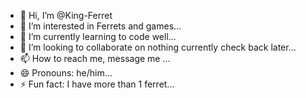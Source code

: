 - 👋 Hi, I’m @King-Ferret
- 👀 I’m interested in Ferrets and games...
- 🌱 I’m currently learning to code well...
- 💞️ I’m looking to collaborate on nothing currently check back later...
- 📫 How to reach me, message me ...
- 😄 Pronouns: he/him...
- ⚡ Fun fact: I have more than 1 ferret...

<!---
King-Ferret/King-Ferret is a ✨ special ✨ repository because its `README.md` (this file) appears on your GitHub profile.
You can click the Preview link to take a look at your changes.
--->
